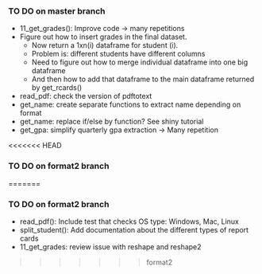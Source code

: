 ### TO DO on master branch
* 11_get_grades(): Improve code -> many repetitions
* Figure out how to insert grades in the final dataset.
  - Now return a 1xn(i) dataframe for student (i).
  - Problem is: different students have different columns
  - Need to figure out how to merge individual dataframe into one big dataframe
  - And then how to add that dataframe to the main dataframe returned by get_rcards()
* read_pdf: check the version of pdftotext
* get_name: create separate functions to extract name depending on format
* get_name: replace if/else by function? See shiny tutorial
* get_gpa: simplify quarterly gpa extraction -> Many repetition

<<<<<<< HEAD
### TO DO on format2 branch
=======
### TO DO on format2 branch
* read_pdf(): Include test that checks OS type: Windows, Mac, Linux
* split_student(): Add documentation about the different types of report cards
* 11_get_grades: review issue with reshape and reshape2
>>>>>>> format2

